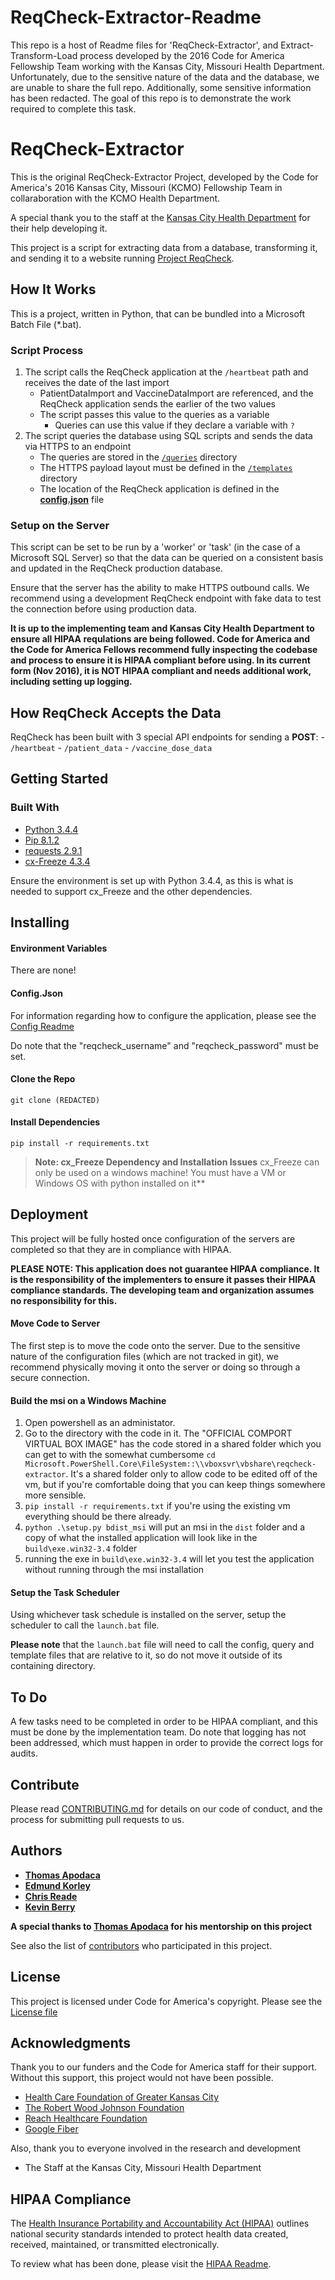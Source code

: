 # ReqCheck-Extractor-Readme
This repo is a host of Readme files for 'ReqCheck-Extractor', and Extract-Transform-Load process developed by the 2016 Code for America Fellowship Team working with the Kansas City, Missouri Health Department. Unfortunately, due to the sensitive nature of the data and the database, we are unable to share the full repo. Additionally, some sensitive information has been redacted. The goal of this repo is to demonstrate the work required to complete this task.

# ReqCheck-Extractor

This is the original ReqCheck-Extractor Project, developed by the Code for America's 2016 Kansas City, Missouri (KCMO) Fellowship Team in collaraboration with the KCMO Health Department.

A special thank you to the staff at the [Kansas City Health Department](http://kcmo.gov/health/clinic-services/) for their help developing it.

This project is a script for extracting data from a database, transforming it, and sending it to a website running [Project ReqCheck](https://github.com/KCMOHealthDepartment/reqcheck).

## How It Works
This is a project, written in Python, that can be bundled into a Microsoft Batch File (*.bat).

### Script Process
1. The script calls the ReqCheck application at the `/heartbeat` path and receives the date of the last import
    * PatientDataImport and VaccineDataImport are referenced, and the ReqCheck application sends the earlier of the two values
    * The script passes this value to the queries as a variable
        * Queries can use this value if they declare a variable with `?`
2. The script queries the database using SQL scripts and sends the data via HTTPS to an endpoint
    * The queries are stored in the [`/queries`](/queries) directory
    * The HTTPS payload layout must be defined in the [`/templates`](/templates) directory
    * The location of the ReqCheck application is defined in the **[config.json](config.json)** file

### Setup on the Server
This script can be set to be run by a 'worker' or 'task' (in the case of a Microsoft SQL Server) so that the data can be queried on a consistent basis and updated in the ReqCheck production database.

Ensure that the server has the ability to make HTTPS outbound calls. We recommend using a development ReqCheck endpoint with fake data to test the connection before using production data.

**It is up to the implementing team and Kansas City Health Department to ensure all HIPAA requlations are being followed. Code for America and the Code for America Fellows recommend fully inspecting the codebase and process to ensure it is HIPAA compliant before using. In its current form (Nov 2016), it is NOT HIPAA compliant and needs additional work, including setting up logging.**

## How ReqCheck Accepts the Data
ReqCheck has been built with 3 special API endpoints for sending a **POST**:
    - `/heartbeat`
    - `/patient_data`
    - `/vaccine_dose_data`


## Getting Started

### Built With

* [Python 3.4.4](https://www.python.org/downloads/release/python-344/)
* [Pip 8.1.2](https://pypi.python.org/pypi/pip/8.1.2)
* [requests 2.9.1](http://docs.python-requests.org/en/master/)
* [cx-Freeze 4.3.4](http://cx-freeze.sourceforge.net/)

Ensure the environment is set up with Python 3.4.4, as this is what is needed to support cx_Freeze and the other dependencies.


## Installing
#### Environment Variables
There are none!

#### Config.Json
For information regarding how to configure the application, please see the [Config Readme](CONFIG-SQL.md)

Do note that the "reqcheck_username" and "reqcheck_password" must be set.

#### Clone the Repo
```
git clone (REDACTED)
```

#### Install Dependencies
```
pip install -r requirements.txt
```

>**Note: cx_Freeze Dependency and Installation Issues**
>cx_Freeze can only be used on a windows machine! You must have a VM or Windows OS with python installed on it**

## Deployment

This project will be fully hosted once configuration of the servers are completed so that they are in compliance with HIPAA.

**PLEASE NOTE: This application does not guarantee HIPAA compliance. It is the responsibility of the implementers to ensure it passes their HIPAA compliance standards. The developing team and organization assumes no responsibility for this.**

#### Move Code to Server

The first step is to move the code onto the server. Due to the sensitive nature of the configuration files (which are not tracked in git), we recommend physically moving it onto the server or doing so through a secure connection.

#### Build the msi on a Windows Machine

1. Open powershell as an administator.
2. Go to the directory with the code in it. The "OFFICIAL COMPORT VIRTUAL BOX IMAGE" has the code stored in a shared folder which you can get to with the somewhat cumbersome `cd Microsoft.PowerShell.Core\FileSystem::\\vboxsvr\vbshare\reqcheck-extractor`. It's a shared folder only to allow code to be edited off of the vm, but if you're comfortable doing that you can keep things somewhere more sensible.
3. `pip install -r requirements.txt` if you're using the existing vm everything should be there already.
4. `python .\setup.py bdist_msi` will put an msi in the `dist` folder and a copy of what the installed application will look like in the `build\exe.win32-3.4` folder
5. running the exe in `build\exe.win32-3.4` will let you test the application without running through the msi installation

#### Setup the Task Scheduler

Using whichever task schedule is installed on the server, setup the scheduler to call the `launch.bat` file. 

**Please note** that the `launch.bat` file will need to call the config, query and template files that are relative to it, so do not move it outside of its containing directory.

## To Do

A few tasks need to be completed in order to be HIPAA compliant, and this must be done by the implementation team. Do note that logging has not been addressed, which must happen in order to provide the correct logs for audits.

## Contribute
Please read [CONTRIBUTING.md](CONTRIBUTING.md) for details on our code of conduct, and the process for submitting pull requests to us.

## Authors

* **[Thomas Apodaca](https://github.com/tmaybe)**
* **[Edmund Korley](https://github.com/emkk)**
* **[Chris Reade](https://github.com/creade)**
* **[Kevin Berry](https://github.com/lostmarinero)**

**A special thanks to [Thomas Apodaca](https://github.com/tmaybe) for his mentorship on this project**

See also the list of [contributors](https://github.com/your/project/contributors) who participated in this project.

## License

This project is licensed under Code for America's copyright. Please see the [License file](LICENSE.md)

## Acknowledgments

Thank you to our funders and the Code for America staff for their support. Without this support, this project would not have been possible.

* [Health Care Foundation of Greater Kansas City](http://hcfgkc.org/)
* [The Robert Wood Johnson Foundation](http://www.rwjf.org/)
* [Reach Healthcare Foundation](https://reachhealth.org/)
* [Google Fiber](https://fiber.google.com/)

Also, thank you to everyone involved in the research and development

* The Staff at the Kansas City, Missouri Health Department


## HIPAA Compliance

The [Health Insurance Portability and Accountability Act (HIPAA)](https://en.wikipedia.org/wiki/Health_Insurance_Portability_and_Accountability_Act) outlines national security standards intended to protect health data created, received, maintained, or transmitted electronically.

To review what has been done, please visit the [HIPAA Readme](HIPAA.md).

